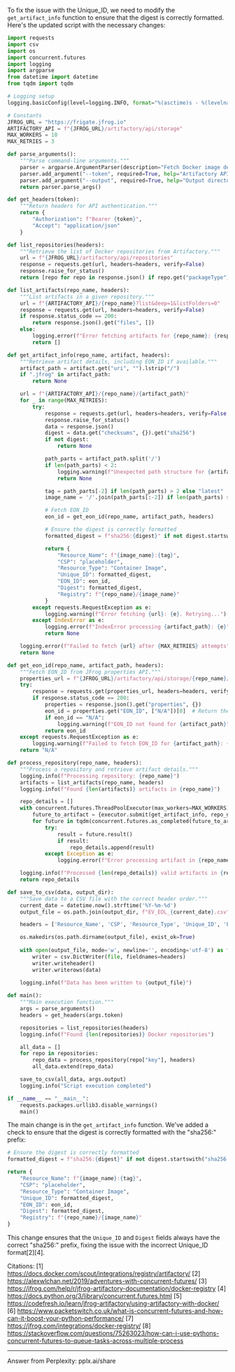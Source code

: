 To fix the issue with the Unique_ID, we need to modify the `get_artifact_info` function to ensure that the digest is correctly formatted. Here's the updated script with the necessary changes:

```python
import requests
import csv
import os
import concurrent.futures
import logging
import argparse
from datetime import datetime
from tqdm import tqdm

# Logging setup
logging.basicConfig(level=logging.INFO, format="%(asctime)s - %(levelname)s - %(message)s")

# Constants
JFROG_URL = "https://frigate.jfrog.io"
ARTIFACTORY_API = f"{JFROG_URL}/artifactory/api/storage"
MAX_WORKERS = 10
MAX_RETRIES = 3

def parse_arguments():
    """Parse command-line arguments."""
    parser = argparse.ArgumentParser(description="Fetch Docker image details from JFrog Artifactory.")
    parser.add_argument("--token", required=True, help="Artifactory API token")
    parser.add_argument("--output", required=True, help="Output directory for the CSV report")
    return parser.parse_args()

def get_headers(token):
    """Return headers for API authentication."""
    return {
        "Authorization": f"Bearer {token}",
        "Accept": "application/json"
    }

def list_repositories(headers):
    """Retrieve the list of Docker repositories from Artifactory."""
    url = f"{JFROG_URL}/artifactory/api/repositories"
    response = requests.get(url, headers=headers, verify=False)
    response.raise_for_status()
    return [repo for repo in response.json() if repo.get("packageType") == "Docker"]

def list_artifacts(repo_name, headers):
    """List artifacts in a given repository."""
    url = f"{ARTIFACTORY_API}/{repo_name}?list&deep=1&listFolders=0"
    response = requests.get(url, headers=headers, verify=False)
    if response.status_code == 200:
        return response.json().get("files", [])
    else:
        logging.error(f"Error fetching artifacts for {repo_name}: {response.text}")
        return []

def get_artifact_info(repo_name, artifact, headers):
    """Retrieve artifact details, including EON_ID if available."""
    artifact_path = artifact.get("uri", "").lstrip("/")
    if ".jfrog" in artifact_path:
        return None

    url = f"{ARTIFACTORY_API}/{repo_name}/{artifact_path}"
    for _ in range(MAX_RETRIES):
        try:
            response = requests.get(url, headers=headers, verify=False, timeout=10)
            response.raise_for_status()
            data = response.json()
            digest = data.get("checksums", {}).get("sha256")
            if not digest:
                return None

            path_parts = artifact_path.split('/')
            if len(path_parts) < 2:
                logging.warning(f"Unexpected path structure for {artifact_path}")
                return None

            tag = path_parts[-2] if len(path_parts) > 2 else "latest"
            image_name = '/'.join(path_parts[:-2]) if len(path_parts) > 2 else path_parts[0]

            # Fetch EON_ID
            eon_id = get_eon_id(repo_name, artifact_path, headers)

            # Ensure the digest is correctly formatted
            formatted_digest = f"sha256:{digest}" if not digest.startswith("sha256:") else digest

            return {
                "Resource_Name": f"{image_name}:{tag}",
                "CSP": "placeholder",
                "Resource_Type": "Container Image",
                "Unique_ID": formatted_digest,
                "EON_ID": eon_id,
                "Digest": formatted_digest,
                "Registry": f"{repo_name}/{image_name}"
            }
        except requests.RequestException as e:
            logging.warning(f"Error fetching {url}: {e}. Retrying...")
        except IndexError as e:
            logging.error(f"IndexError processing {artifact_path}: {e}")
            return None

    logging.error(f"Failed to fetch {url} after {MAX_RETRIES} attempts")
    return None

def get_eon_id(repo_name, artifact_path, headers):
    """Fetch EON_ID from JFrog properties API."""
    properties_url = f"{JFROG_URL}/artifactory/api/storage/{repo_name}/{artifact_path}?properties"
    try:
        response = requests.get(properties_url, headers=headers, verify=False)
        if response.status_code == 200:
            properties = response.json().get("properties", {})
            eon_id = properties.get("EON_ID", ["N/A"])[0]  # Return the first value if exists
            if eon_id == "N/A":
                logging.warning(f"EON_ID not found for {artifact_path}")
            return eon_id
    except requests.RequestException as e:
        logging.warning(f"Failed to fetch EON_ID for {artifact_path}: {e}")
    return "N/A"

def process_repository(repo_name, headers):
    """Process a repository and retrieve artifact details."""
    logging.info(f"Processing repository: {repo_name}")
    artifacts = list_artifacts(repo_name, headers)
    logging.info(f"Found {len(artifacts)} artifacts in {repo_name}")

    repo_details = []
    with concurrent.futures.ThreadPoolExecutor(max_workers=MAX_WORKERS) as executor:
        future_to_artifact = {executor.submit(get_artifact_info, repo_name, artifact, headers): artifact for artifact in artifacts}
        for future in tqdm(concurrent.futures.as_completed(future_to_artifact), total=len(artifacts), desc=f"Processing {repo_name}"):
            try:
                result = future.result()
                if result:
                    repo_details.append(result)
            except Exception as e:
                logging.error(f"Error processing artifact in {repo_name}: {e}")

    logging.info(f"Processed {len(repo_details)} valid artifacts in {repo_name}")
    return repo_details

def save_to_csv(data, output_dir):
    """Save data to a CSV file with the correct header order."""
    current_date = datetime.now().strftime('%Y-%m-%d')
    output_file = os.path.join(output_dir, f"EV_EOL_{current_date}.csv")

    headers = ['Resource_Name', 'CSP', 'Resource_Type', 'Unique_ID', 'EON_ID', 'Digest', 'Registry']

    os.makedirs(os.path.dirname(output_file), exist_ok=True)
    
    with open(output_file, mode='w', newline='', encoding='utf-8') as file:
        writer = csv.DictWriter(file, fieldnames=headers)
        writer.writeheader()
        writer.writerows(data)
    
    logging.info(f"Data has been written to {output_file}")

def main():
    """Main execution function."""
    args = parse_arguments()
    headers = get_headers(args.token)

    repositories = list_repositories(headers)
    logging.info(f"Found {len(repositories)} Docker repositories")

    all_data = []
    for repo in repositories:
        repo_data = process_repository(repo["key"], headers)
        all_data.extend(repo_data)

    save_to_csv(all_data, args.output)
    logging.info("Script execution completed")

if __name__ == "__main__":
    requests.packages.urllib3.disable_warnings()
    main()
```

The main change is in the `get_artifact_info` function. We've added a check to ensure that the digest is correctly formatted with the "sha256:" prefix:

```python
# Ensure the digest is correctly formatted
formatted_digest = f"sha256:{digest}" if not digest.startswith("sha256:") else digest

return {
    "Resource_Name": f"{image_name}:{tag}",
    "CSP": "placeholder",
    "Resource_Type": "Container Image",
    "Unique_ID": formatted_digest,
    "EON_ID": eon_id,
    "Digest": formatted_digest,
    "Registry": f"{repo_name}/{image_name}"
}
```

This change ensures that the `Unique_ID` and `Digest` fields always have the correct "sha256:" prefix, fixing the issue with the incorrect Unique_ID format[2][4].

Citations:
[1] https://docs.docker.com/scout/integrations/registry/artifactory/
[2] https://alexwlchan.net/2019/adventures-with-concurrent-futures/
[3] https://jfrog.com/help/r/jfrog-artifactory-documentation/docker-registry
[4] https://docs.python.org/3/library/concurrent.futures.html
[5] https://codefresh.io/learn/jfrog-artifactory/using-artifactory-with-docker/
[6] https://www.packetswitch.co.uk/what-is-concurrent-futures-and-how-can-it-boost-your-python-performance/
[7] https://jfrog.com/integrations/docker-registry/
[8] https://stackoverflow.com/questions/75263023/how-can-i-use-pythons-concurrent-futures-to-queue-tasks-across-multiple-process

---
Answer from Perplexity: pplx.ai/share
